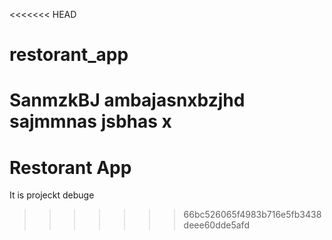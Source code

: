 <<<<<<< HEAD
# restorant_app
SanmzkBJ ambajasnxbzjhd sajmmnas jsbhas x
=======
# Restorant App

It is projeckt debuge


>>>>>>> 66bc526065f4983b716e5fb3438deee60dde5afd
